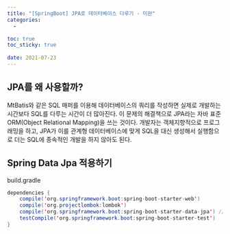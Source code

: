 ```yaml
---
title: "[SpringBoot] JPA로 데이터베이스 다루기 - 미완"
categories:
  - 

toc: true
toc_sticky: true
 
date: 2021-07-23
---
```


## JPA를 왜 사용할까?
MtBatis와 같은 SQL 매퍼를 이용해 데이터베이스의 쿼리를 작성하면 실제로 개발하는 시간보다 SQL를 다루는 시간이 더 많아진다. 이 문제의 해결책으로 JPA라는 자바 표준 ORM(Object Relational Mapping)을 쓰는 것이다. 개발자는 객체지향적으로 프로그래밍을 하고, JPA가 이를 관계형 데이터베이스에 맞게 SQL을 대신 생성해서 실행함으로 더는 SQL에 종속적인 개발을 하지 않아도 된다.   

## Spring Data Jpa 적용하기
build.gradle   

```java
dependencies {
    compile('org.springframework.boot:spring-boot-starter-web')
    compile('org.projectlombok:lombok')
    compile('org.springframework.boot:spring-boot-starter-data-jpa') // 스프링 부트용 Spring Data Jpa 추상화 라이브러리
    testCompile('org.springframework.boot:spring-boot-starter-test')
}
```

###### 